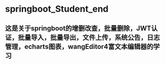 # springboot_Student_end
## 这是关于springboot的增删改查，批量删除，JWT认证，批量导入，批量导出，文件上传，系统公告，日志管理，echarts图表，wangEditor4富文本编辑器的学习  
